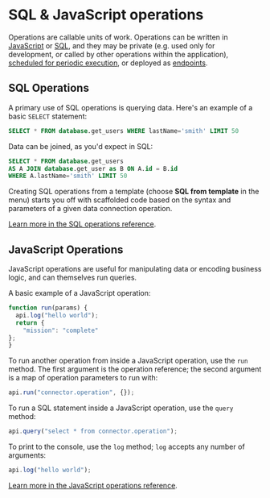 # SQL & JavaScript operations

Operations are callable units of work. Operations can be written in [JavaScript](../references/js-operations.md) or [SQL](../references/sql-operations.md), and they may be private \(e.g. used only for development, or called by other operations within the application\), [scheduled for periodic execution](scheduled-tasks.md), or deployed as [endpoints](endpoints.md).

## SQL Operations

A primary use of SQL operations is querying data. Here's an example of a basic `SELECT` statement:

```sql
SELECT * FROM database.get_users WHERE lastName='smith' LIMIT 50
```

Data can be joined, as you'd expect in SQL:

```sql
SELECT * FROM database.get_users
AS A JOIN database.get_user as B ON A.id = B.id
WHERE A.lastName='smith' LIMIT 50
```

Creating SQL operations from a template \(choose **SQL from template** in the menu\) starts you off with scaffolded code based on the syntax and parameters of a given data connection operation.

[Learn more in the SQL operations reference](https://github.com/transposit/docs/tree/e541126a9555da61b6d674d064f58f1d07a9ed71/building/references/sql-operations.md).

## JavaScript Operations

JavaScript operations are useful for manipulating data or encoding business logic, and can themselves run queries.

A basic example of a JavaScript operation:

```javascript
function run(params) {
  api.log("hello world");
  return {
    "mission": "complete"
};
}
```

To run another operation from inside a JavaScript operation, use the `run` method. The first argument is the operation reference; the second argument is a map of operation parameters to run with:

```javascript
api.run("connector.operation", {});
```

To run a SQL statement inside a JavaScript operation, use the `query` method:

```javascript
api.query("select * from connector.operation");
```

To print to the console, use the `log` method; `log` accepts any number of arguments:

```javascript
api.log("hello world");
```

[Learn more in the JavaScript operations reference](https://github.com/transposit/docs/tree/e541126a9555da61b6d674d064f58f1d07a9ed71/building/references/js-operations.md).

